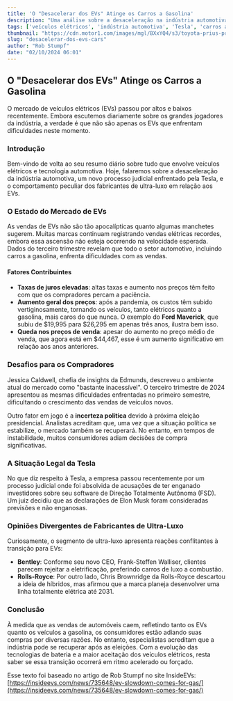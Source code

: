 ```yaml
---
title: 'O "Desacelerar dos EVs" Atinge os Carros a Gasolina'
description: "Uma análise sobre a desaceleração na indústria automotiva, incluindo o impacto nos veículos elétricos e a reação dos gigantes do setor."
tags: ['veículos elétricos', 'indústria automotiva', 'Tesla', 'carros a gasolina', 'híbridos']
thumbnail: "https://cdn.motor1.com/images/mgl/BXxYQ4/s3/toyota-prius-prime-cm-hero.jpg"
slug: "desacelerar-dos-evs-cars"
author: "Rob Stumpf"
date: "02/10/2024 06:01"
---
```


## O "Desacelerar dos EVs" Atinge os Carros a Gasolina

O mercado de veículos elétricos (EVs) passou por altos e baixos recentemente. Embora escutemos diariamente sobre os grandes jogadores da indústria, a verdade é que não são apenas os EVs que enfrentam dificuldades neste momento.

### Introdução

Bem-vindo de volta ao seu resumo diário sobre tudo que envolve veículos elétricos e tecnologia automotiva. Hoje, falaremos sobre a desaceleração da indústria automotiva, um novo processo judicial enfrentado pela Tesla, e o comportamento peculiar dos fabricantes de ultra-luxo em relação aos EVs.

### O Estado do Mercado de EVs

As vendas de EVs não são tão apocalípticas quanto algumas manchetes sugerem. Muitas marcas continuam registrando vendas elétricas recordes, embora essa ascensão não esteja ocorrendo na velocidade esperada. Dados do terceiro trimestre revelam que todo o setor automotivo, incluindo carros a gasolina, enfrenta dificuldades com as vendas.

#### Fatores Contribuintes
- **Taxas de juros elevadas**: altas taxas e aumento nos preços têm feito com que os compradores percam a paciência.
- **Aumento geral dos preços**: após a pandemia, os custos têm subido vertiginosamente, tornando os veículos, tanto elétricos quanto a gasolina, mais caros do que nunca. O exemplo do **Ford Maverick**, que subiu de $19,995 para $26,295 em apenas três anos, ilustra bem isso.
- **Queda nos preços de venda**: apesar do aumento no preço médio de venda, que agora está em $44,467, esse é um aumento significativo em relação aos anos anteriores.

### Desafios para os Compradores

Jessica Caldwell, chefia de insights da Edmunds, descreveu o ambiente atual do mercado como "bastante inacessível". O terceiro trimestre de 2024 apresentou as mesmas dificuldades enfrentadas no primeiro semestre, dificultando o crescimento das vendas de veículos novos.

Outro fator em jogo é a **incerteza política** devido à próxima eleição presidencial. Analistas acreditam que, uma vez que a situação política se estabilize, o mercado também se recuperará. No entanto, em tempos de instabilidade, muitos consumidores adiam decisões de compra significativas.

### A Situação Legal da Tesla

No que diz respeito à Tesla, a empresa passou recentemente por um processo judicial onde foi absolvida de acusações de ter enganado investidores sobre seu software de Direção Totalmente Autônoma (FSD). Um juiz decidiu que as declarações de Elon Musk foram consideradas previsões e não enganosas.

### Opiniões Divergentes de Fabricantes de Ultra-Luxo

Curiosamente, o segmento de ultra-luxo apresenta reações conflitantes à transição para EVs:
- **Bentley**: Conforme seu novo CEO, Frank-Steffen Walliser, clientes parecem rejeitar a eletrificação, preferindo carros de luxo a combustão.
- **Rolls-Royce**: Por outro lado, Chris Brownridge da Rolls-Royce descartou a ideia de híbridos, mas afirmou que a marca planeja desenvolver uma linha totalmente elétrica até 2031.

### Conclusão

À medida que as vendas de automóveis caem, refletindo tanto os EVs quanto os veículos a gasolina, os consumidores estão adiando suas compras por diversas razões. No entanto, especialistas acreditam que a indústria pode se recuperar após as eleições. Com a evolução das tecnologias de bateria e a maior aceitação dos veículos elétricos, resta saber se essa transição ocorrerá em ritmo acelerado ou forçado.  

Esse texto foi baseado no artigo de Rob Stumpf no site InsideEVs: [https://insideevs.com/news/735648/ev-slowdown-comes-for-gas/](https://insideevs.com/news/735648/ev-slowdown-comes-for-gas/)